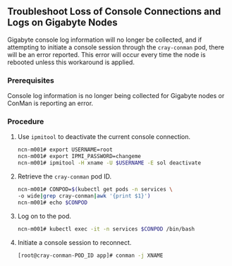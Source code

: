 ## Troubleshoot Loss of Console Connections and Logs on Gigabyte Nodes

Gigabyte console log information will no longer be collected, and if attempting to initiate a console session through the `cray-conman` pod, there will be an error reported. This error will occur every time the node is rebooted unless this workaround is applied.

### Prerequisites

Console log information is no longer being collected for Gigabyte nodes or ConMan is reporting an error.

### Procedure

1.  Use `ipmitool` to deactivate the current console connection.

    ```bash
    ncn-m001# export USERNAME=root
    ncn-m001# export IPMI_PASSWORD=changeme
    ncn-m001# ipmitool -H xname -U $USERNAME -E sol deactivate
    ```

2.  Retrieve the `cray-conman` pod ID.

    ```bash
    ncn-m001# CONPOD=$(kubectl get pods -n services \
    -o wide|grep cray-conman|awk '{print $1}')
    ncn-m001# echo $CONPOD
    ```

3.  Log on to the pod.

    ```bash
    ncn-m001# kubectl exec -it -n services $CONPOD /bin/bash
    ```

4.  Initiate a console session to reconnect.

    ```bash
    [root@cray-conman-POD_ID app]# conman -j XNAME
    ```


